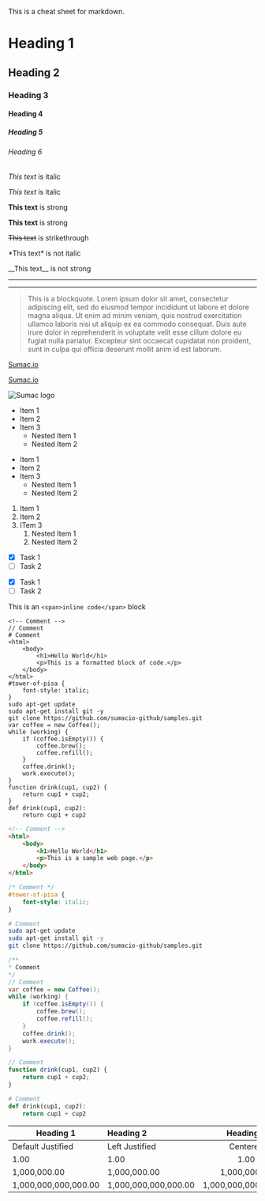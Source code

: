 This is a cheat sheet for markdown.

<!-- Headings -->
# Heading 1
## Heading 2
### Heading 3
#### Heading 4
##### Heading 5
###### Heading 6

<!-- Italics -->
*This text* is italic

_This text_ is italic

<!-- Strong -->
**This text** is strong

__This text__ is strong

<!-- Strikethrough -->
~~This text~~ is strikethrough

<!-- Escape Characters -->
\*This text\* is not italic

\_\_This text\_\_ is not strong

<!-- Horizontal Rule -->
___
---

<!-- Blockquote -->
> This is a blockquote. Lorem ipsum dolor sit amet, consectetur adipiscing elit, sed do eiusmod tempor incididunt ut labore et dolore magna aliqua. Ut enim ad minim veniam, quis nostrud exercitation ullamco laboris nisi ut aliquip ex ea commodo consequat. Duis aute irure dolor in reprehenderit in voluptate velit esse cillum dolore eu fugiat nulla pariatur. Excepteur sint occaecat cupidatat non proident, sunt in culpa qui officia deserunt mollit anim id est laborum.

<!-- Links -->
[Sumac.io](https://github.com/sumacio-github)

[Sumac.io](https://github.com/sumacio-github "Hover over title")

<!-- Images -->
![Sumac logo](https://avatars0.githubusercontent.com/u/54295791?s=200&v=4)

<!-- Unordered List -->
* Item 1
* Item 2
* Item 3
    * Nested Item 1
    * Nested Item 2
- Item 1
- Item 2
- Item 3
    - Nested Item 1
    - Nested Item 2

<!-- Ordered List -->
1. Item 1
1. Item 2
1. ITem 3
    1. Nested Item 1
    1. Nested Item 2

<!-- Task List -->
* [x] Task 1
* [ ] Task 2
- [x] Task 1
- [ ] Task 2

<!-- Inline Code -->
This is an `<span>inline code</span>` block

<!-- Code Block -->
```
<!-- Comment -->
// Comment
# Comment
<html>
    <body>
        <h1>Hello World</h1>
        <p>This is a formatted block of code.</p>
    </body>
</html>
#tower-of-pisa {
    font-style: italic;
}
sudo apt-get update
sudo apt-get install git -y
git clone https://github.com/sumacio-github/samples.git
var coffee = new Coffee();
while (working) {
    if (coffee.isEmpty()) {
        coffee.brew();
        coffee.refill();
    }
    coffee.drink();
    work.execute();
}
function drink(cup1, cup2) {
    return cup1 + cup2;
}
def drink(cup1, cup2):
    return cup1 + cup2
```
```html
<!-- Comment -->
<html>
    <body>
        <h1>Hello World</h1>
        <p>This is a sample web page.</p>
    </body>
</html>
```
```css
/* Comment */
#tower-of-pisa {
    font-style: italic;
}
```
```bash
# Comment
sudo apt-get update
sudo apt-get install git -y
git clone https://github.com/sumacio-github/samples.git
```
```java
/**
* Comment
*/
// Comment
var coffee = new Coffee();
while (working) {
    if (coffee.isEmpty()) {
        coffee.brew();
        coffee.refill();
    }
    coffee.drink();
    work.execute();
}
```
```javascript
// Comment
function drink(cup1, cup2) {
    return cup1 + cup2;
}
```
```python
# Comment
def drink(cup1, cup2):
    return cup1 + cup2
```

<!-- Tables -->
| Heading 1 | Heading 2 | Heading 3 | Heading 4 |
| --------- |:--------- |:---------:| -----------:|
| Default Justified | Left Justified | Centered | Right Justified |
| 1.00 | 1.00 | 1.00 | 1.00 |
| 1,000,000.00 | 1,000,000.00 | 1,000,000.00 | 1,000,000.00 |
| 1,000,000,000,000.00 | 1,000,000,000,000.00 | 1,000,000,000,000.00 | 1,000,000,000,000.00 |
